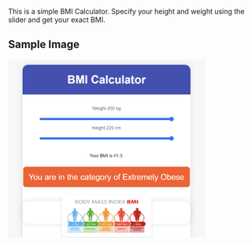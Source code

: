 This is a simple BMI Calculator. Specify your height and weight using the slider and get your exact BMI.

## Sample Image

<img src="/public/sample-image.png" alt="Sample Image" width="400">
